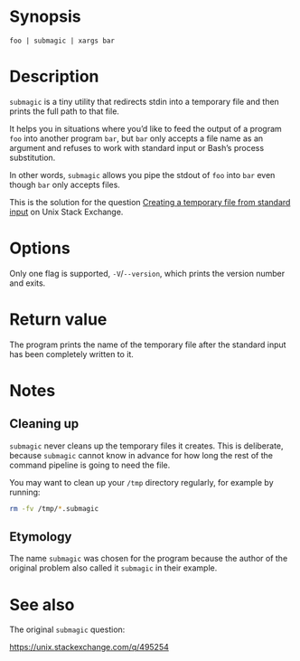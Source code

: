 <!-- markdownlint-configure-file { "MD041": { "level": 1 } } -->

# Synopsis

```shell
foo | submagic | xargs bar
```

# Description

`submagic` is a tiny utility that redirects stdin into a temporary file and then prints the full path to that file.

It helps you in situations where you’d like to feed the output of a program `foo` into another program `bar`, but `bar` only accepts a file name as an argument and refuses to work with standard input or Bash’s process substitution.

In other words, `submagic` allows you pipe the stdout of `foo` into `bar` even though `bar` only accepts files.

This is the solution for the question [Creating a temporary file from standard input](https://unix.stackexchange.com/q/495254) on Unix Stack Exchange.

# Options

Only one flag is supported, `-V`/`--version`, which prints the version number and exits.

# Return value

The program prints the name of the temporary file after the standard input has been completely written to it.

# Notes

## Cleaning up

`submagic` never cleans up the temporary files it creates. This is deliberate, because `submagic` cannot know in advance for how long the rest of the command pipeline is going to need the file.

You may want to clean up your `/tmp` directory regularly, for example by running:

```sh
rm -fv /tmp/*.submagic
```

## Etymology

The name `submagic` was chosen for the program because the author of the original problem also called it `submagic` in their example.

# See also

The original `submagic` question:

<https://unix.stackexchange.com/q/495254>
